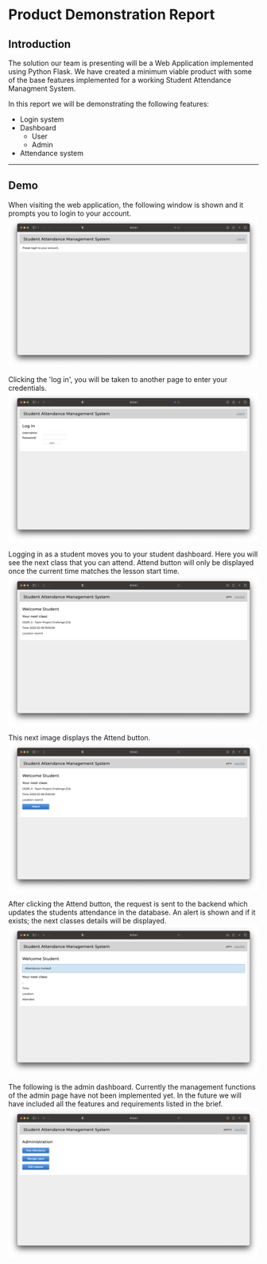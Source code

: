 # Product Demonstration Report

## Introduction
The solution our team is presenting will be a Web Application implemented using Python Flask. We have created a minimum viable product with some of the base features implemented for a working Student Attendance Managment System.

In this report we will be demonstrating the following features:
- Login system
- Dashboard
    - User
    - Admin
- Attendance system
---
## Demo
When visiting the web application, the following window is shown and it prompts you to login to your account.
![alt text](https://github.com/anthonypoh/Team4/blob/dev/MVP/Reports/Images/ProductDemonstration/base.png)

Clicking the 'log in', you will be taken to another page to enter your credentials.
![alt text](https://github.com/anthonypoh/Team4/blob/dev/MVP/Reports/Images/ProductDemonstration/login.png)

Logging in as a student moves you to your student dashboard. Here you will see the next class that you can attend. Attend button will only be displayed once the current time matches the lesson start time.
![alt text](https://github.com/anthonypoh/Team4/blob/dev/MVP/Reports/Images/ProductDemonstration/student.png)

This next image displays the Attend button.
![alt text](https://github.com/anthonypoh/Team4/blob/dev/MVP/Reports/Images/ProductDemonstration/attend.png)

After clicking the Attend button, the request is sent to the backend which updates the students attendance in the database. An alert is shown and if it exists; the next classes details will be displayed.
![alt text](https://github.com/anthonypoh/Team4/blob/dev/MVP/Reports/Images/ProductDemonstration/marked.png)

The following is the admin dashboard. Currently the management functions of the admin page have not been implemented yet. In the future we will have included all the features and requirements listed in the brief.
![alt text](https://github.com/anthonypoh/Team4/blob/dev/MVP/Reports/Images/ProductDemonstration/admin.png)
